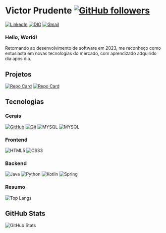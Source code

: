 # Victor Prudente [![GitHub followers](https://img.shields.io/github/followers/VictorPrudente?style=social)](https://github.com/VictorPrudente)


[![LinkedIn](https://img.shields.io/badge/LinkedIn-black?style=for-the-badge&logo=linkedin&logoColor=blue)](https://www.linkedin.com/in/victorprudentem/)
[![DIO](https://img.shields.io/badge/DIO-black?style=for-the-badge)](https://www.dio.me/users/victorprudt)
[![Gmail](https://img.shields.io/badge/gmail-black?style=for-the-badge&logo=gmail&logoColor=red)](mailto:victorprudt@gmail.com)
### Hello, World!

Retornando ao desenvolvimento de software em 2023, me reconheço como entusiasta em novas tecnologias do mercado, com aprendizado adquirido dia após dia.

## Projetos

[![Repo Card](https://github-readme-stats.vercel.app/api/pin/?username=VictorPrudente&repo=Agenda&bg_color=000&border_color=30A3DC&show_icons=true&icon_color=30A3DC&title_color=E94D5F&text_color=FFF)](https://github.com/VictorPrudente/Agenda)
[![Repo Card](https://github-readme-stats.vercel.app/api/pin/?username=VictorPrudente&repo=credit-application-system&bg_color=000&border_color=30A3DC&show_icons=true&icon_color=30A3DC&title_color=E94D5F&text_color=FFF)]([https://github.com/VictorPrudente/Agenda](https://github.com/VictorPrudente/credit-application-system))


## Tecnologias

### Gerais
[![GitHub](https://img.shields.io/badge/GitHub-black?style=for-the-badge&logo=github&logoColor=fff)](https://docs.github.com/)
[![Git](https://img.shields.io/badge/Git-black?style=for-the-badge&logo=git&logoColor=fff)](https://git-scm.com/doc) 
![MYSQL](https://img.shields.io/badge/MySQL-black?style=for-the-badge&logo=mysql&logoColor=white)
![MYSQL](https://img.shields.io/badge/PostgreSQL-black?style=for-the-badge&logo=postgresql&logoColor=white)


### Frontend
![HTML5](https://img.shields.io/badge/HTML5-000?style=for-the-badge&logo=html5)
![CSS3](https://img.shields.io/badge/CSS3-000?style=for-the-badge&logo=css3&logoColor=264CE4)
### Backend
![Java](https://img.shields.io/badge/Java-000?style=for-the-badge&logo=java)
![Python](https://img.shields.io/badge/Python-000?style=for-the-badge&logo=python)
![Kotlin](https://img.shields.io/badge/Kotlin-000?style=for-the-badge&logo=kotlin)
![Spring](https://img.shields.io/badge/Spring-black?style=for-the-badge&logo=spring&logoColor=white)

### Resumo
![Top Langs](https://github-readme-stats-git-masterrstaa-rickstaa.vercel.app/api/top-langs/?username=VictorPrudente&layout=compact&bg_color=000&border_color=30A3DC&title_color=E94D5F&text_color=FFF)

## GitHub Stats

![GitHub Stats](https://github-readme-stats.vercel.app/api?username=VictorPrudente&theme=transparent&bg_color=000&border_color=30A3DC&show_icons=true&icon_color=30A3DC&title_color=E94D5F&text_color=FFF)


